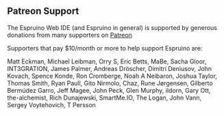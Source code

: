 Patreon Support
---------------

The Espruino Web IDE (and Espruino in general) is supported by generous 
donations from many supporters on <a href="https://www.patreon.com/espruino" target="_blank">Patreon</a>

Supporters that pay $10/month or more to help support Espruino are:

Matt Eckman, Michael Leibman, Orry S, Eric Betts, MaBe, Sacha Gloor, INT3GRATION, James Palmer, Andreas Dröscher, 
Dimitri Deniusov, John Kovach, Spence Konde, Ron Cromberge, Noah A Neibaron, Joshua Taylor, Thomas Smith, Ryan Paull,
Gito Nirmolo, Chaz, Rune Jørgensen, Gilberto Bermúdez Garro, Jeff Magee, John Peck, Glen Murphy, ildorn, Gary Ott,
the-alchemist, Rich Dunajewski, SmartMe.IO, The Logan, John Vann, Sergey Voytehovich, T Persson


